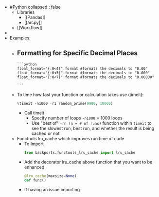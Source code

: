 - #Python
  collapsed:: false
	- Libraries
		- [[Pandas]]
		- [[arcpy]]
	- [[Workflow]]
-
- Examples:
	- Formatting for Specific Decimal Places
		-
		  ```python
		  float_format="{:0<4}".format #formats the decimals to "0.00"
		  float_format="{:0<5}".format #formats the decimals to "0.000"
		  float_format="{:0<7}".format #formats the decimals to "0.00000"
		  
		  ```
	- To time how fast your function or calculation takes use (timeit):
	  ```python
	  %timeit -n1000 -r1 random_prime(9900, 10000)
	  ```
		- Call timeit
			- Specify number of loops `-n1000` = 1000 loops
			- Use "best of" `-rn (n = # of runs)` function within `timeit` to see the slowest run, best run, and whether the result is being cached or not
	- Functools lru_cache which improves run time of code
		- To Import
		  ```python
		  from backports.functools_lru_cache import lru_cache
		  ```
		- Add the decorator lru_cache above function that you want to be enhanced 
		  ```python
		  @lru_cache(maxsize=None)
		  def func()
		  ```
		- If having an issue importing
